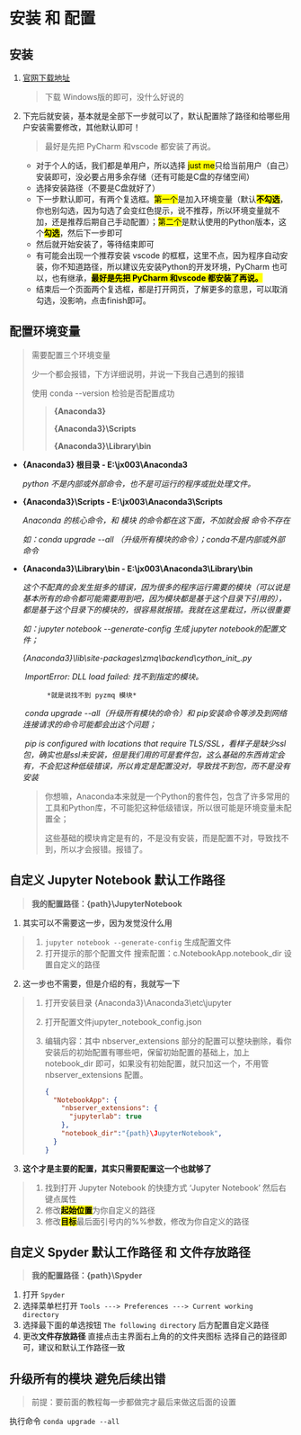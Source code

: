 # 安装 和 配置

## 安装

1. [官网下载地址](https://www.anaconda.com/distribution/)

   > 下载 Windows版的即可，没什么好说的

2. 下完后就安装，基本就是全部下一步就可以了，默认配置除了路径和给哪些用户安装需要修改，其他默认即可！

   > 最好是先把 PyCharm 和vscode 都安装了再说。

   * 对于个人的话，我们都是单用户，所以选择 <mark>just me</mark>只给当前用户（自己）安装即可，没必要占用多余存储（还有可能是C盘的存储空间）
   * 选择安装路径（不要是C盘就好了）
   * 下一步默认即可，有两个复选框。<mark>第一个</mark>是加入环境变量（默认<mark>**不勾选**</mark>，你也别勾选，因为勾选了会变红色提示，说不推荐，所以环境变量就不加，还是推荐后期自己手动配置）；<mark>第二个</mark>是默认使用的Python版本，这个<mark>**勾选**</mark>，然后下一步即可
   * 然后就开始安装了，等待结束即可
   * 有可能会出现一个推荐安装 vscode 的框框，这里不点，因为程序自动安装，你不知道路径，所以建议先安装Python的开发环境，PyCharm 也可以，也有继承，<mark>**最好是先把 PyCharm 和vscode 都安装了再说。**</mark>
   * 结束后一个页面两个复选框，都是打开网页，了解更多的意思，可以取消勾选，没影响，点击finish即可。


## 配置环境变量

> 需要配置三个环境变量
>
> 少一个都会报错，下方详细说明，并说一下我自己遇到的报错
>
> 使用  conda --version 检验是否配置成功
>
> > **{Anaconda3}**
> >
> > **{Anaconda3}\Scripts**
> >
> > **{Anaconda3}\Library\bin**

* **{Anaconda3} 根目录 - E:\jx003\Anaconda3**

  *python 不是内部或外部命令，也不是可运行的程序或批处理文件。*

* **{Anaconda3}\Scripts - E:\jx003\Anaconda3\Scripts**

  *Anaconda 的核心命令，和 模块 的命令都在这下面，不加就会报 命令不存在*

  *如：conda upgrade --all （升级所有模块的命令）；conda不是内部或外部命令*

* **{Anaconda3}\Library\bin - E:\jx003\Anaconda3\Library\bin**

  *这个不配真的会发生挺多的错误，因为很多的程序运行需要的模块（可以说是基本所有的命令都可能需要用到吧，因为模块都是基于这个目录下引用的），都是基于这个目录下的模块的，很容易就报错。我就在这里栽过，所以很重要*

  *如：jupyter notebook --generate-config 生成 jupyter notebook的配置文件；*

  ​	   	*{Anaconda3}\lib\site-packages\zmq\backend\cython\__init__.py*

  ​	   	*ImportError: DLL load failed: 找不到指定的模块。*

    		*就是说找不到 pyzmq 模块*

  ​		*conda upgrade --all（升级所有模块的命令）和 pip安装命令等涉及到网络连接请求的命令可能都会出这个问题；*

  ​		*pip is configured with locations that require TLS/SSL，看样子是缺少ssl包，确实也是ssl未安装，但是我们用的可是套件包，这么基础的东西肯定会有，不会犯这种低级错误，所以肯定是配置没对，导致找不到包，而不是没有安装*

  > ​		你想嘛，Anaconda本来就是一个Python的套件包，包含了许多常用的工具和Python库，不可能犯这种低级错误，所以很可能是环境变量未配置全；
  >
  > ​		这些基础的模块肯定是有的，不是没有安装，而是配置不对，导致找不到，所以才会报错。报错了。

## 自定义 Jupyter Notebook 默认工作路径

> **我的配置路径：{path}\JupyterNotebook**

1. 其实可以不需要这一步，因为发觉没什么用

> 1. ``` jupyter notebook --generate-config ``` 生成配置文件
> 2. 打开提示的那个配置文件 搜索配置：c.NotebookApp.notebook_dir 设置自定义的路径

2. 这一步也不需要，但是介绍的有，我就写一下

> 1. 打开安装目录 {Anaconda3}\Anaconda3\etc\jupyter
>
> 2. 打开配置文件jupyter_notebook_config.json
>
> 3. 编辑内容：其中 nbserver_extensions 部分的配置可以整块删除，看你安装后的初始配置有哪些吧，保留初始配置的基础上，加上 notebook_dir 即可，如果没有初始配置，就只加这一个，不用管 nbserver_extensions 配置。
>
>    ```json
>    {
>      "NotebookApp": {
>        "nbserver_extensions": {
>          "jupyterlab": true
>        },
>        "notebook_dir":"{path}\JupyterNotebook",  
>      }
>    }
>    ```

3. **这个才是主要的配置，其实只需要配置这一个也就够了**

> 1. 找到打开 Jupyter Notebook 的快捷方式 ‘Jupyter Notebook’ 然后右键点属性
> 2. 修改<mark>**起始位置**</mark>为你自定义的路径
> 3. 修改<mark>**目标**</mark>最后面引号内的%%参数，修改为你自定义的路径

## 自定义 Spyder 默认工作路径 和 文件存放路径

> **我的配置路径：{path}\Spyder**

1. 打开 ``` Spyder ```
2. 选择菜单栏打开 ``` Tools ---> Preferences ---> Current working directory ```
3. 选择最下面的单选按钮 ``` The following directory ``` 后方配置自定义路径
4. 更改**文件存放路径**  直接点击主界面右上角的的文件夹图标 选择自己的路径即可，建议和默认工作路径一致

## 升级所有的模块 避免后续出错

> 前提：要前面的教程每一步都做完才最后来做这后面的设置

执行命令 ``` conda upgrade --all ```

